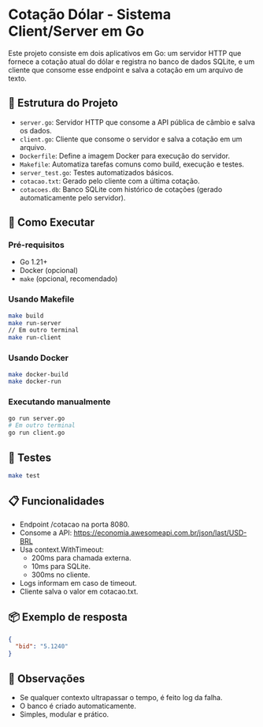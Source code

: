 # Cotação Dólar - Sistema Client/Server em Go

Este projeto consiste em dois aplicativos em Go: um servidor HTTP que fornece a cotação atual do dólar e registra no banco de dados SQLite, e um cliente que consome esse endpoint e salva a cotação em um arquivo de texto.

## 📁 Estrutura do Projeto

- `server.go`: Servidor HTTP que consome a API pública de câmbio e salva os dados.
- `client.go`: Cliente que consome o servidor e salva a cotação em um arquivo.
- `Dockerfile`: Define a imagem Docker para execução do servidor.
- `Makefile`: Automatiza tarefas comuns como build, execução e testes.
- `server_test.go`: Testes automatizados básicos.
- `cotacao.txt`: Gerado pelo cliente com a última cotação.
- `cotacoes.db`: Banco SQLite com histórico de cotações (gerado automaticamente pelo servidor).

## 🚀 Como Executar

### Pré-requisitos

- Go 1.21+
- Docker (opcional)
- `make` (opcional, recomendado)

### Usando Makefile

```bash
make build
make run-server
// Em outro terminal
make run-client
```

### Usando Docker

```bash
make docker-build
make docker-run
```

### Executando manualmente

```bash
go run server.go
# Em outro terminal
go run client.go
```

## 🧪 Testes

```bash
make test
```

## 📋 Funcionalidades

- Endpoint /cotacao na porta 8080.
- Consome a API: https://economia.awesomeapi.com.br/json/last/USD-BRL
- Usa context.WithTimeout:
  - 200ms para chamada externa.
  - 10ms para SQLite.
  - 300ms no cliente.
- Logs informam em caso de timeout.
- Cliente salva o valor em cotacao.txt.

## 📦 Exemplo de resposta

```json
{
  "bid": "5.1240"
}
```

## 📌 Observações

- Se qualquer contexto ultrapassar o tempo, é feito log da falha.
- O banco é criado automaticamente.
- Simples, modular e prático.
